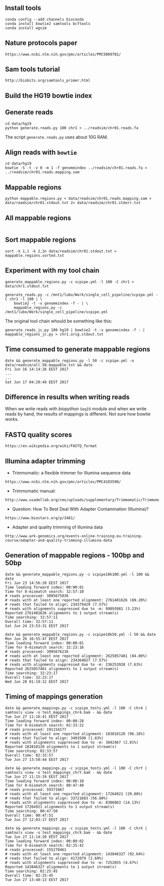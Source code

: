 

## Install tools

```
conda config --add channels bioconda
conda install bowtie2 samtools bcftools
conda install wgsim

```

## Nature protocols paper

```
https://www.ncbi.nlm.nih.gov/pmc/articles/PMC5069701/
```

## Sam tools tutorial

```
http://biobits.org/samtools_primer.html
```


## Build the HG19 bowtie index

## Generate reads

```
cd data/hg19
python generate.reads.py 100 chr1 > ../readsim/chr01.reads.fa 
```

The script `generate.reads.py` uses about 10G RAM. 


## Align reads with `bowtie`

```
cd data/hg19
bowtie -S -t -v 0 -m 1 -f genomeindex ../readsim/chr01.reads.fa > ../readsim/chr01.reads.mapping.sam
```

## Mappable regions

```
python mappable.regions.py < data/readsim/chr01.reads.mapping.sam > data/readsim/chr01.stdout.txt 2> data/readsim/chr01.stderr.txt
```

## All mappable regions

```

```

## Sort mappable regions

```
sort -k 1,1 -k 2,2n data/readsim/chr01.stdout.txt > mappable.regions.sorted.txt
```


## Experiment with my tool chain

```
generate_mappable_regions.py -c scpipe.yml -l 100 -C chr1 > data/chr1.stdout.txt
```

```
generate_reads.py -c /mnt1/lubo/Work/single_cell_pipeline/scpipe.yml -C chr1 -l 100 | \
    bowtie2 -t -x genomeindex -f - | \
    mappable_regions.py -c /mnt1/lubo/Work/single_cell_pipeline/scpipe.yml
```

The original tool chain whould be something like this:

```
generate_reads_jc.py 100 hg19 | bowtie2 -t -x genomeindex -f - | mappable_regions_jc.py > chr1.orig.stdout.txt
```

## Time consumed to generate mappable regions

```
date && generate_mappable_regions.py -l 50 -c scpipe.yml -o data/readsim/all.50.mappable.txt && date
Fri Jun 16 14:14:26 EEST 2017
...
...
Sat Jun 17 04:20:49 EEST 2017
```

## Difference in results when writing reads

When we write reads with *biopython* `SeqIO` module  and when we write reads
by hand, the results of mappings is different. Not sure how bowtie works.



## FASTQ quality scores

```
https://en.wikipedia.org/wiki/FASTQ_format
```


## Illumina adapter trimming

* Trimmomatic: a flexible trimmer for Illumina sequence data
```
https://www.ncbi.nlm.nih.gov/pmc/articles/PMC4103590/
```

* Trimmomatic manual:
```
http://www.usadellab.org/cms/uploads/supplementary/Trimmomatic/TrimmomaticManual_V0.32.pdf
```

* Question: How To Best Deal With Adapter Contamination (Illumina)?
```
https://www.biostars.org/p/3461/
```

* Adapter and quality trimming of illumina data
```
http://www.ark-genomics.org/events-online-training-eu-training-course/adapter-and-quality-trimming-illumina-data
```

## Generation of mappable regions - 100bp and 50bp

```
date && generate_mappable_regions.py -c scpipe10k100.yml -l 100 && date
Fri Jun 23 14:56:20 EEST 2017
Time loading forward index: 00:00:01
Time for 0-mismatch search: 32:57:10
# reads processed: 3095675036
# reads with at least one reported alignment: 2761401626 (89.20%)
# reads that failed to align: 234379429 (7.57%)
# reads with alignments suppressed due to -m: 99893981 (3.23%)
Reported 2761401626 alignments to 1 output stream(s)
Time searching: 32:57:11
Overall time: 32:57:11
Sat Jun 24 23:53:31 EEST 2017
```

```
date && generate_mappable_regions.py -c scpipe10k50.yml -l 50 && date                                                                                       
Mon Jun 26 16:55:47 EEST 2017
Time loading forward index: 00:00:01
Time for 0-mismatch search: 32:23:16
# reads processed: 3095676236
# reads with at least one reported alignment: 2625057481 (84.80%)
# reads that failed to align: 234364827 (7.57%)
# reads with alignments suppressed due to -m: 236253928 (7.63%)
Reported 2625057481 alignments to 1 output stream(s)
Time searching: 32:23:17
Overall time: 32:23:17
Wed Jun 28 01:19:12 EEST 2017
```


## Timing of mappings generation

```
date && generate_mappings.py -c scpipe_tests.yml -l 100 -C chr4 | samtools view -o test_mappings_chr4.bam - && date                                         
Tue Jun 27 11:16:41 EEST 2017
Time loading forward index: 00:00:28
Time for 0-mismatch search: 02:33:22
# reads processed: 191154177
# reads with at least one reported alignment: 183818120 (96.16%)
# reads that failed to align: 3493590 (1.83%)
# reads with alignments suppressed due to -m: 3842467 (2.01%)
Reported 183818120 alignments to 1 output stream(s)
Time searching: 02:33:57
Overall time: 02:33:57
Tue Jun 27 13:50:44 EEST 2017
```

```
date && generate_mappings.py -c scpipe_tests.yml -l 100 -C chrY | samtools view -o test_mappings_chrY.bam - && date                                         
Tue Jun 27 11:15:19 EEST 2017
Time loading forward index: 00:00:10
Time for 0-mismatch search: 00:47:40
# reads processed: 59373467
# reads with at least one reported alignment: 17264921 (29.08%)
# reads that failed to align: 33721683 (56.80%)
# reads with alignments suppressed due to -m: 8386863 (14.13%)
Reported 17264921 alignments to 1 output stream(s)
Time searching: 00:47:50
Overall time: 00:47:51
Tue Jun 27 12:03:17 EEST 2017
```

```
date && generate_mappings.py -c scpipe_tests.yml -l 100 -C chrX | samtools view -o test_mappings_chrX.bam - && date                                         
Tue Jun 27 11:14:20 EEST 2017
Time loading forward index: 00:00:02
Time for 0-mismatch search: 02:25:42
# reads processed: 155270461
# reads with at least one reported alignment: 143846327 (92.64%)
# reads that failed to align: 4172079 (2.69%)
# reads with alignments suppressed due to -m: 7252055 (4.67%)
Reported 143846327 alignments to 1 output stream(s)
Time searching: 02:25:45
Overall time: 02:25:45
Tue Jun 27 13:40:13 EEST 2017
```

